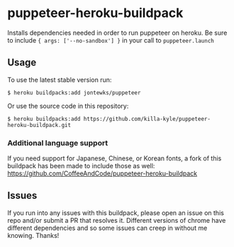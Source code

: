 # puppeteer-heroku-buildpack

Installs dependencies needed in order to run puppeteer on heroku. Be sure to include `{ args: ['--no-sandbox'] }` in your call to `puppeteer.launch`

## Usage

To use the latest stable version run:

```sh-session
$ heroku buildpacks:add jontewks/puppeteer
```

Or use the source code in this repository:

```sh-session
$ heroku buildpacks:add https://github.com/killa-kyle/puppeteer-heroku-buildpack.git
```

### Additional language support
If you need support for Japanese, Chinese, or Korean fonts, a fork of this buildpack has been made to include those as well: https://github.com/CoffeeAndCode/puppeteer-heroku-buildpack

## Issues

If you run into any issues with this buildpack, please open an issue on this repo and/or submit a PR that resolves it. Different versions of chrome have different dependencies and so some issues can creep in without me knowing. Thanks!
